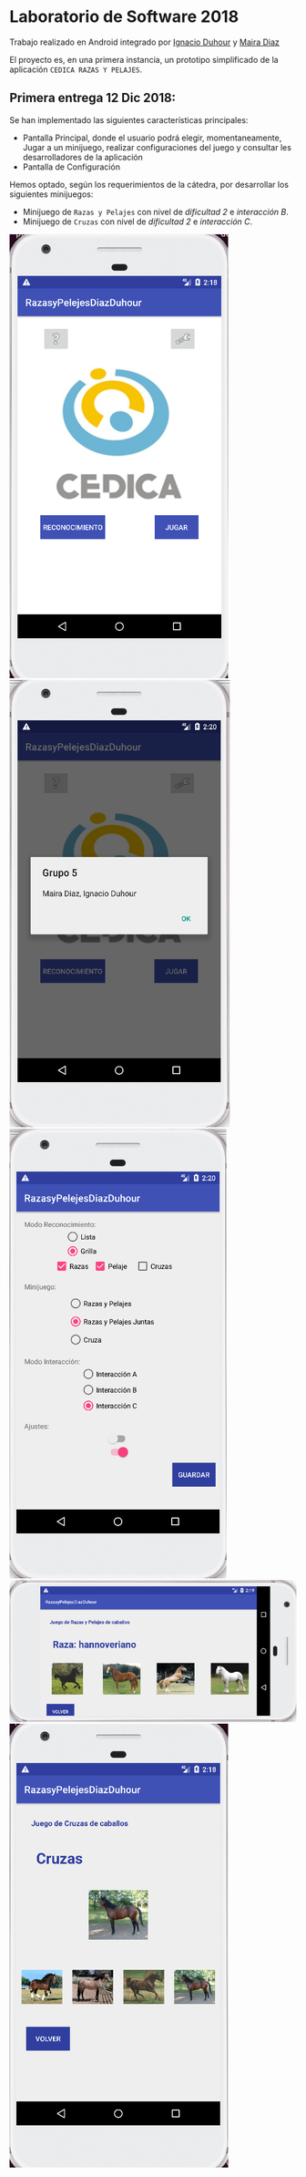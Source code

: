# Laboratorio de Software 2018

Trabajo realizado en Android integrado por [Ignacio Duhour](https://github.com/IgnacioDuhour) y [Maira Diaz](https://github.com/maira1001001)


El proyecto es, en una primera instancia, un prototipo simplificado de la aplicación `CEDICA RAZAS Y PELAJES`.

## Primera entrega 12 Dic 2018:

Se han implementado las siguientes características principales:

- Pantalla Principal, donde el usuario podrá elegir, momentaneamente, Jugar a un minijuego, realizar configuraciones del juego y consultar les desarrolladores de la aplicación
- Pantalla de Configuración


Hemos optado, según los requerimientos de la cátedra, por desarrollar los siguientes minijuegos:

- Minijuego de `Razas y Pelajes` con nivel de *dificultad 2* e *interacción B*.
- Minijuego de `Cruzas` con nivel  de *dificultad 2* e *interacción C*.


![Pantalla Inicio Aplicacion](https://github.com/IgnacioDuhour/laboratorioDeSoftware2018/blob/master/imagenesreadme/pantalla-inicio.png)
![Integrantes Grupo 5](https://github.com/IgnacioDuhour/laboratorioDeSoftware2018/blob/master/imagenesreadme/integrantes-grupo5.png)
![Pantalla Configuración](https://github.com/IgnacioDuhour/laboratorioDeSoftware2018/blob/master/imagenesreadme/pantalla-configuracion.png)
![Minijuego Razas y Pelajes](https://github.com/IgnacioDuhour/laboratorioDeSoftware2018/blob/master/imagenesreadme/minijuego-razasypelajes.png)
![Minijuego Cruzas](https://github.com/IgnacioDuhour/laboratorioDeSoftware2018/blob/master/imagenesreadme/minijuego-cruzas.png)
